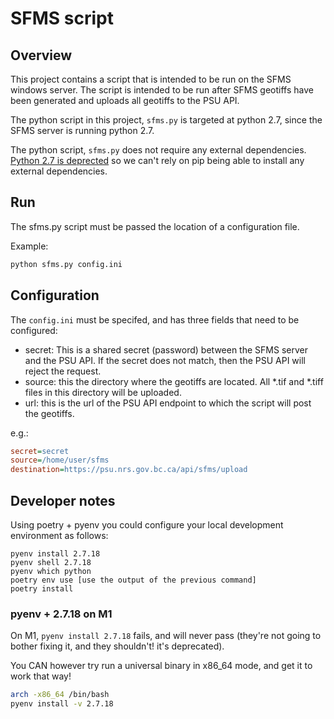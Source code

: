 # SFMS script

## Overview

This project contains a script that is intended to be run on the SFMS windows server. The script is intended to be run after SFMS geotiffs have been generated and uploads all geotiffs to the PSU API.

The python script in this project, `sfms.py` is targeted at python 2.7, since the SFMS server is running python 2.7.

The python script, `sfms.py` does not require any external dependencies. [Python 2.7 is deprected](https://www.python.org/doc/sunset-python-2/) so we can't rely on pip being able to install any external dependencies.

## Run

The sfms.py script must be passed the location of a configuration file.

Example:

```bash
python sfms.py config.ini
```

## Configuration

The `config.ini` must be specifed, and has three fields that need to be configured:

- secret: This is a shared secret (password) between the SFMS server and the PSU API. If the secret does not match, then the PSU API will reject the request.
- source: this the directory where the geotiffs are located. All *.tif and *.tiff files in this directory will be uploaded.
- url: this is the url of the PSU API endpoint to which the script will post the geotiffs.

e.g.:

```config.ini
secret=secret
source=/home/user/sfms
destination=https://psu.nrs.gov.bc.ca/api/sfms/upload
```

## Developer notes

Using poetry + pyenv you could configure your local development environment as follows:

```
pyenv install 2.7.18
pyenv shell 2.7.18
pyenv which python
poetry env use [use the output of the previous command]
poetry install
```


### pyenv + 2.7.18 on M1

On M1, `pyenv install 2.7.18` fails, and will never pass (they're not going to bother fixing it, and they shouldn't! it's deprecated).

You CAN however try run a universal binary in x86_64 mode, and get it to work that way!

```bash
arch -x86_64 /bin/bash 
pyenv install -v 2.7.18
```